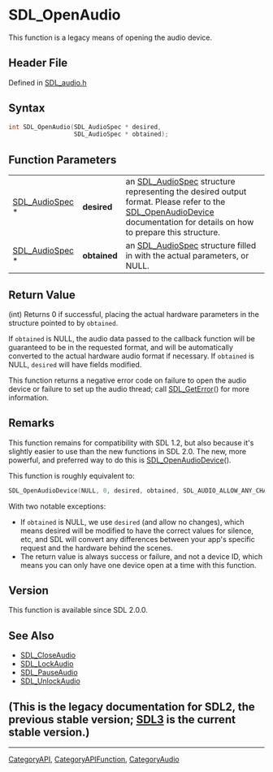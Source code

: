 # SDL_OpenAudio

This function is a legacy means of opening the audio device.

## Header File

Defined in [SDL_audio.h](https://github.com/libsdl-org/SDL/blob/SDL2/include/SDL_audio.h)

## Syntax

```c
int SDL_OpenAudio(SDL_AudioSpec * desired,
                  SDL_AudioSpec * obtained);
```

## Function Parameters

|                                  |              |                                                                                                                                                                                                                |
| -------------------------------- | ------------ | -------------------------------------------------------------------------------------------------------------------------------------------------------------------------------------------------------------- |
| [SDL_AudioSpec](SDL_AudioSpec) * | **desired**  | an [SDL_AudioSpec](SDL_AudioSpec) structure representing the desired output format. Please refer to the [SDL_OpenAudioDevice](SDL_OpenAudioDevice) documentation for details on how to prepare this structure. |
| [SDL_AudioSpec](SDL_AudioSpec) * | **obtained** | an [SDL_AudioSpec](SDL_AudioSpec) structure filled in with the actual parameters, or NULL.                                                                                                                     |

## Return Value

(int) Returns 0 if successful, placing the actual hardware parameters in
the structure pointed to by `obtained`.

If `obtained` is NULL, the audio data passed to the callback function will
be guaranteed to be in the requested format, and will be automatically
converted to the actual hardware audio format if necessary. If `obtained`
is NULL, `desired` will have fields modified.

This function returns a negative error code on failure to open the audio
device or failure to set up the audio thread; call
[SDL_GetError](SDL_GetError)() for more information.

## Remarks

This function remains for compatibility with SDL 1.2, but also because it's
slightly easier to use than the new functions in SDL 2.0. The new, more
powerful, and preferred way to do this is
[SDL_OpenAudioDevice](SDL_OpenAudioDevice)().

This function is roughly equivalent to:

```c
SDL_OpenAudioDevice(NULL, 0, desired, obtained, SDL_AUDIO_ALLOW_ANY_CHANGE);
```

With two notable exceptions:

- If `obtained` is NULL, we use `desired` (and allow no changes), which
  means desired will be modified to have the correct values for silence,
  etc, and SDL will convert any differences between your app's specific
  request and the hardware behind the scenes.
- The return value is always success or failure, and not a device ID, which
  means you can only have one device open at a time with this function.

## Version

This function is available since SDL 2.0.0.

## See Also

- [SDL_CloseAudio](SDL_CloseAudio)
- [SDL_LockAudio](SDL_LockAudio)
- [SDL_PauseAudio](SDL_PauseAudio)
- [SDL_UnlockAudio](SDL_UnlockAudio)


## (This is the legacy documentation for SDL2, the previous stable version; [SDL3](https://wiki.libsdl.org/SDL3/) is the current stable version.)



----
[CategoryAPI](CategoryAPI), [CategoryAPIFunction](CategoryAPIFunction), [CategoryAudio](CategoryAudio)

